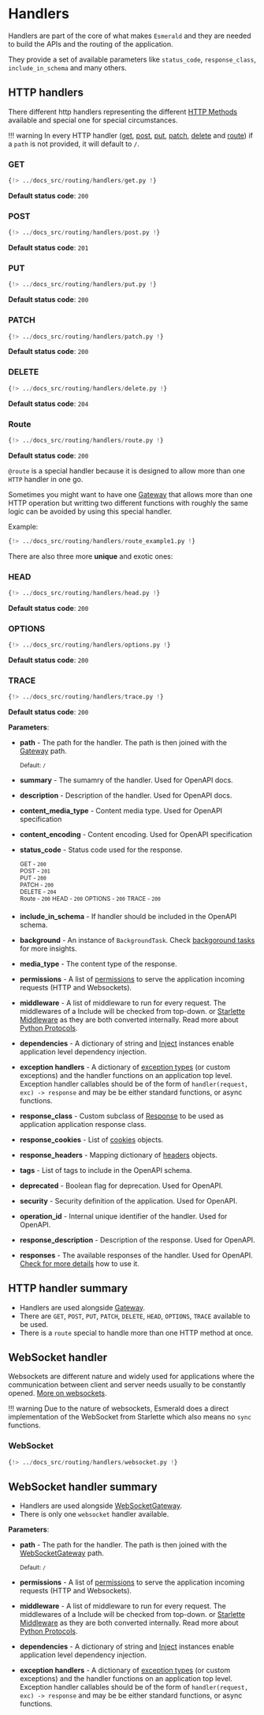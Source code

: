 # Handlers

Handlers are part of the core of what makes `Esmerald` and they are needed to build the APIs and the routing
of the application.

They provide a set of available parameters like `status_code`, `response_class`, `include_in_schema` and many others.

## HTTP handlers

There different http handlers representing the different
<a href="https://developer.mozilla.org/en-US/docs/Web/HTTP/Methods" target="_blank">HTTP Methods</a> available
and special one for special circumstances.

!!! warning
    In every HTTP handler ([get](#get), [post](#post), [put](#put), [patch](#patch), [delete](#delete) and [route](#route))
    if a `path` is not provided, it will default to `/`.

### GET

```python hl_lines="4 9 14"
{!> ../docs_src/routing/handlers/get.py !}
```

**Default status code**: `200`

### POST

```python hl_lines="11 17"
{!> ../docs_src/routing/handlers/post.py !}
```

**Default status code**: `201`

### PUT

```python hl_lines="4 9"
{!> ../docs_src/routing/handlers/put.py !}
```

**Default status code**: `200`

### PATCH

```python hl_lines="4 9"
{!> ../docs_src/routing/handlers/patch.py !}
```

**Default status code**: `200`

### DELETE

```python hl_lines="4 10"
{!> ../docs_src/routing/handlers/delete.py !}
```

**Default status code**: `204`

### Route

```python hl_lines="4 9 14 19"
{!> ../docs_src/routing/handlers/route.py !}
```

**Default status code**: `200`

`@route` is a special handler because it is designed to allow more than one `HTTP` handler in one go.

Sometimes you might want to have one [Gateway](./routes.md#gateway) that allows more than one HTTP operation but
writting two different functions with roughly the same logic can be avoided by using this special handler.

Example:

```python hl_lines="4"
{!> ../docs_src/routing/handlers/route_example1.py !}
```

There are also three more **unique** and exotic ones:

### HEAD

```python hl_lines="4 9 14"
{!> ../docs_src/routing/handlers/head.py !}
```

**Default status code**: `200`

### OPTIONS

```python hl_lines="4 9 14"
{!> ../docs_src/routing/handlers/options.py !}
```

**Default status code**: `200`

### TRACE

```python hl_lines="4 9 14"
{!> ../docs_src/routing/handlers/trace.py !}
```

**Default status code**: `200`

**Parameters**:

* **path** - The path for the handler. The path is then joined with the [Gateway](./routes.md#gateway) path.

    <sup>Default: `/`</sup>

* **summary** - The sumamry of the handler. Used for OpenAPI docs.
* **description** - Description of the handler. Used for OpenAPI docs.
* **content_media_type** - Content media type. Used for OpenAPI specification
* **content_encoding** - Content encoding. Used for OpenAPI specification
* **status_code** - Status code used for the response.

    <sup>GET - `200`</sup><br />
    <sup>POST - `201`</sup><br />
    <sup>PUT - `200`</sup><br />
    <sup>PATCH - `200`</sup><br />
    <sup>DELETE - `204`</sup><br />
    <sup>Route - `200`</sup>
    <sup>HEAD - `200`</sup>
    <sup>OPTIONS - `200`</sup>
    <sup>TRACE - `200`</sup>

* **include_in_schema** - If handler should be included in the OpenAPI schema.
* **background** - An instance of `BackgroundTask`. Check [backgoround tasks](../background-tasks.md) for more insights.
* **media_type** - The content type of the response.
* **permissions** - A list of [permissions](../permissions.md) to serve the application incoming
requests (HTTP and Websockets).
* **middleware** - A list of middleware to run for every request. The middlewares of a Include will be checked from
top-down.
or <a href='https://www.starlette.io/middleware/' target='_blank'>Starlette Middleware</a> as they are both converted
internally. Read more about [Python Protocols](https://peps.python.org/pep-0544/).
* **dependencies** - A dictionary of string and [Inject](../dependencies.md) instances enable application level dependency
injection.
* **exception handlers** - A dictionary of [exception types](../exceptions.md) (or custom exceptions) and the handler
functions on an application top level. Exception handler callables should be of the form of
`handler(request, exc) -> response` and may be be either standard functions, or async functions.
* **response_class** - Custom subclass of [Response](../responses.md) to be used as application application response
class.
* **response_cookies** - List of [cookies](../datastructures.md) objects.
* **response_headers** - Mapping dictionary of [headers](../datastructures.md) objects.
* **tags** - List of tags to include in the OpenAPI schema.
* **deprecated** - Boolean flag for deprecation. Used for OpenAPI.
* **security** - Security definition of the application. Used for OpenAPI.
* **operation_id** - Internal unique identifier of the handler. Used for OpenAPI.
* **response_description** - Description of the response. Used for OpenAPI.
* **responses** - The available responses of the handler. Used for OpenAPI. [Check for more details](../responses.md#openapi-responses) how to use it.

## HTTP handler summary

* Handlers are used alongside [Gateway](./routes.md#gateway).
* There are `GET`, `POST`, `PUT`, `PATCH`, `DELETE`, `HEAD`, `OPTIONS`, `TRACE` available to be used.
* There is a `route` special to handle more than one HTTP method at once.

## WebSocket handler

Websockets are different nature and widely used for applications where the communication between client and server
needs usually to be constantly opened.
<a href="https://developer.mozilla.org/en-US/docs/Web/API/WebSockets_API" target="_blank">More on websockets</a>.

!!! warning
    Due to the nature of websockets, Esmerald does a direct implementation of the WebSocket from Starlette which also
    means no `sync` functions.

### WebSocket

```python hl_lines="5 12 19 26 33"
{!> ../docs_src/routing/handlers/websocket.py !}
```

## WebSocket handler summary

* Handlers are used alongside [WebSocketGateway](./routes.md#websocketgateway).
* There is only one `websocket` handler available.

**Parameters**:

* **path** - The path for the handler. The path is then joined with the
[WebSocketGateway](./routes.md#websocketgateway) path.

    <sup>Default: `/`</sup>

* **permissions** - A list of [permissions](../permissions.md) to serve the application incoming
requests (HTTP and Websockets).
* **middleware** - A list of middleware to run for every request. The middlewares of a Include will be checked from
top-down.
or <a href='https://www.starlette.io/middleware/' target='_blank'>Starlette Middleware</a> as they are both converted
internally. Read more about [Python Protocols](https://peps.python.org/pep-0544/).
* **dependencies** - A dictionary of string and [Inject](../dependencies.md) instances enable application level dependency
injection.
* **exception handlers** - A dictionary of [exception types](../exceptions.md) (or custom exceptions) and the handler
functions on an application top level. Exception handler callables should be of the form of
`handler(request, exc) -> response` and may be be either standard functions, or async functions.
